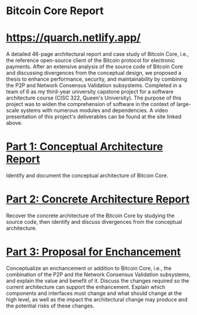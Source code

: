 # Bitcoin Core Report
# https://quarch.netlify.app/
A detailed 46-page architectural report and case study of Bitcoin Core, i.e., the reference open-source client of the Bitcoin protocol for electronic payments. After an extensive analysis of the source code of Bitcoin Core and discussing divergences from the conceptual design, we proposed a thesis to enhance performance, security, and maintainability by combining the P2P and Network Consensus Validation subsystems. Completed in a team of 6 as my third-year university capstone project for a software architecture course (CISC 322, Queen's University). The purpose of this project was to widen the comprehension of software in the context of large-scale systems with numerous modules and dependencies. A video presentation of this project's deliverables can be found at the site linked above.
</br>
# [Part 1: Conceptual Architecture Report](https://github.com/sean-y-liang/Bitcoin-Core-Report/blob/4a3c754eaa6e224fd1e0e7afa9b36691b70bf43b/Part%201%20-%20Bitcoin%20Core%20Conceptual%20Architecture%20Report.pdf)
Identify and document the conceptual architecture of Bitcoin Core.
# [Part 2: Concrete Architecture Report](https://github.com/sean-y-liang/Bitcoin-Core-Report/blob/fb4c877d9f34a0af21d68bc1453e0333e206f3de/Part%202%20-%20Bitcoin%20Core%20Concrete%20Architecture%20Report.pdf)
Recover the concrete architecture of the Bitcoin Core by studying the source code, then identify and discuss divergences from the conceptual architecture.
# [Part 3: Proposal for Enchancement](https://github.com/sean-y-liang/Bitcoin-Core-Report/blob/fb4c877d9f34a0af21d68bc1453e0333e206f3de/Part%203%20-%20Bitcoin%20Core%20Proposal%20for%20Enhancement%20Report.pdf)
Conceptualize an enchancement or addition to Bitcoin Core, i.e., the combination of the P2P and the Network Consensus Validation subsystems, and explain the value and benefit of it. Discuss the changes required so the current architecture can support the enhancement. Explain which components and interfaces must change and what should change at the high level, as well as the impact the architectural change may produce and the potential risks of these changes.


